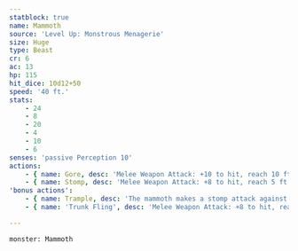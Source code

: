 ```yaml
---
statblock: true
name: Mammoth
source: 'Level Up: Monstrous Menagerie'
size: Huge
type: Beast
cr: 6
ac: 13
hp: 115
hit_dice: 10d12+50
speed: '40 ft.'
stats:
    - 24
    - 8
    - 20
    - 4
    - 10
    - 6
senses: 'passive Perception 10'
actions:
    - { name: Gore, desc: 'Melee Weapon Attack: +10 to hit, reach 10 ft., one target. Hit: 23 (3d10+7) piercing damage. If the elephant moves at least 20 feet straight towards the target before the attack, the target makes a DC 18 Strength saving throw, falling prone on a failure.' }
    - { name: Stomp, desc: 'Melee Weapon Attack: +8 to hit, reach 5 ft., one target. Hit: 23 (3d10+7) bludgeoning damage.' }
'bonus actions':
    - { name: Trample, desc: 'The mammoth makes a stomp attack against a prone creature.' }
    - { name: 'Trunk Fling', desc: 'Melee Weapon Attack: +8 to hit, reach 5 ft., one target. Hit: 10 (1d6+7) bludgeoning damage. If the target is a Large or smaller creature, it is pushed 10 feet away from the mammoth and knocked prone.' }

---
```

```statblock
monster: Mammoth
```
